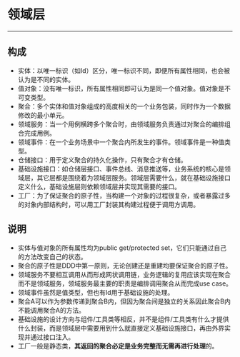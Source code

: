 # 领域层

---

## 构成

* 实体：以唯一标识（如Id）区分，唯一标识不同，即便所有属性相同，也会被认为是不同的实体。
* 值对象：没有唯一标识，所有属性相同即可认为是同一个值对象。值对象是不可变类型。
* 聚合：多个实体和值对象组成的高度相关的一个业务包装，同时作为一个数据修改的最小单元。
* 领域服务：当一个用例横跨多个聚合时，由领域服务负责通过对聚合的编排组合完成用例。
* 领域事件：在一个业务场景中一个聚合内所发生的事件。领域事件是一种值类型。
* 仓储接口：用于定义聚合的持久化操作，只有聚合才有仓储。
* 基础设施接口：如仓储层接口、事件总线、消息推送等，业务系统的核心是领域层，其它层都是围绕着为领域层服务。领域层需要什么，就在基础设施接口定义什么，基础设施层则依赖领域层并实现其需要的接口。
* 工厂：为了保证聚合的原子性，当构建一个对象的过程很复杂，或者暴露过多的对象内部结构时，可以用工厂封装其构建过程便于调用方调用。

## 说明

* 实体与值对象的所有属性均为public get/protected set，它们只能通过自己的方法改变自己的状态。
* 聚合的原子性是DDD中第一原则，无论创建还是重建均要保证聚合的原子性。
* 领域服务不要相互调用从而形成网状调用链，业务逻辑的复用应该实现在聚合而不是领域服务，领域服务最主要的职责是编排调用聚合从而完成use case。
* 领域事件虽然是值类型，但也有Id用于基础设施的处理。
* 聚合A可以作为参数传递到聚合B内，但因为聚合间是独立的关系因此聚合B内不能调用聚合A的方法。
* 基础设施的设计方向与组件/工具类等相反，并不是组件/工具类有什么才提供什么封装，而是领域层中需要用到什么就直接定义基础设施接口，再由外界实现并通过接口注入。
* 工厂一般是静态类，**其返回的聚合必定是业务完整而无需再进行处理**的。